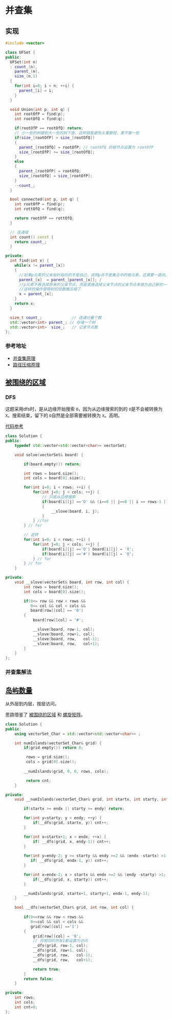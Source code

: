 # 并查集 

## 实现
```cpp
#include <vector>

class UFSet { 
public:
  UFSet(int n)
  : count_(n),
    parent_(n),
    size_(n,1)
  { 
    for(int i=0; i < n; ++i) { 
      parent_[i] = i;
    }
  }

  void Union(int p, int q) { 
    int rootOfP = find(p);
    int rootOfQ = find(q);

    if(rootOfP == rootOfQ) return;
    // 小一些的树接到大一些的树下面，这样就能避免头重脚轻，更平衡一些
    if(size_[rootOfP] > size_[rootOfQ])
    { 
      parent_[rootOfQ] = rootOfP; // rootOfQ 的根节点设置为 rootOfP
      size_[rootOfP] += size_[rootOfQ];
    }    
    else 
    {
      parent_[rootOfP] = rootOfQ;
      size_[rootOfQ] = size_[rootOfP];
    }
    --count_;
  }

  bool connected(int p, int q) { 
    int rootOfP = find(p);
    int rottOfQ = find(q);

    return rootOfP == rottOfQ;
  }

  // 连通域
  int count() const { 
    return count_;
  }

private:
  int find(int x) { 
    while(x != parent_[x]) 
    { 
      //如果p元素的父亲指针指向的不是自己，说明p并不是集合中的根元素，还需要一直向上查找和路径压缩
      parent_[x]  = parent_[parent_[x]]; /
      //p元素不再选择原来的父亲节点，而是直接选择父亲节点的父亲节点来做为自己新的一个父亲节点
      //这样的操作使得树的层数被压缩了
      x = parent_[x];
    }
    return x;
  }

  size_t count_;             // 连通分量个数
  std::vector<int> parent_; // 存储一个树 
  std::vector<int>  size_;   // 记录节点数
};
```
### 参考地址
+ [并查集原理](https://mp.weixin.qq.com/s?__biz=MzAxODQxMDM0Mw==&mid=2247484751&idx=1&sn=a873c1f51d601bac17f5078c408cc3f6&chksm=9bd7fb47aca07251dd9146e745b4cc5cfdbc527abe93767691732dfba166dfc02fbb7237ddbf&mpshare=1&scene=1&srcid=0523WMKb8I0s7OMd4bbFUu1w&sharer_sharetime=1590246216287&sharer_shareid=dc3b593ddeaa98843f16d33810952a93&key=c4387a049ca2dc9d2a146b13a96fa02afee073e13576bd143ec7dbbf7895491bfac4cb2c6909334d2a1e4fd200f849f768415c4a188a0d7b03649b6a56eb12c143958550c2ab24d294e3ef7efbeb3b97&ascene=1&uin=MTk1MzQ1MjQxMQ%3D%3D&devicetype=Windows+10+x64&version=6209007b&lang=zh_CN&exportkey=A0Qf40Zp8dD%2B28vwwSYCPRU%3D&pass_ticket=BopBTSIOguiV%2BNexhsch57AqWmSPVnWQJBZWS1mCXif3afreqXcp7ZQVE5T7gCPd)
+ [路径压缩原理](https://blog.csdn.net/qq_19782019/article/details/78919990)


## [被围绕的区域](https://leetcode-cn.com/problems/surrounded-regions/)

### DFS
这题采用dfs时，是从边缘开始搜索 `O`，因为从边缘搜索的到的 `O`是不会被转换为 `X`。搜索结束，留下的 `O`自然是全部需要被转换为 `X`。高明。

[代码参考](https://leetcode-cn.com/problems/surrounded-regions/solution/bfsdi-gui-dfsfei-di-gui-dfsbing-cha-ji-by-ac_pipe/)
```cpp
class Solution {
public:
    typedef std::vector<std::vector<char>> vectorSet;

    void solve(vectorSet& board) {

        if(board.empty()) return; 

        int rows = board.size();
        int cols = board[0].size(); 

        for(int i=0; i < rows; ++i) { 
            for(int j=0; j < cols; ++j) { 
                // 只是从边缘搜索
                if(board[i][j] =='O' && (i==0 || j==0 || i == rows-1 || j==cols-1)) 
                { 
                    __slove(board, i, j);
                }
            } //for
        } // for

        // 逆转
        for(int i=0; i < rows; ++i) { 
            for(int j=0; j < cols; ++j) { 
                if(board[i][j] =='O') board[i][j] = 'X';
                if(board[i][j] =='#') board[i][j] = 'O';
            } // for
        } // for
    }

private:
    void __slove(vectorSet& board, int row, int col) { 
        int rows = board.size();
        int cols = board[0].size(); 

        if(0<= row && row < rows && 
           0<= col && col < cols &&
           board[row][col] == 'O')
        {
            board[row][col] = '#';

            __slove(board, row-1, col);
            __slove(board, row+1, col);
            __slove(board, row,   col-1);
            __slove(board, row,   col+1);
        }
    }
};
```
### 并查集解法

## [岛屿数量](https://leetcode-cn.com/problems/number-of-islands/)

从外层到内层，按层访问。

思路借鉴了 [被围绕的区域](https://leetcode-cn.com/problems/surrounded-regions/) 和 [螺旋矩阵](https://leetcode-cn.com/problems/spiral-matrix/)。
```cpp
class Solution {
public:
    using vectorSet_Char = std::vector<std::vector<char>> ;

    int numIslands(vectorSet_Char& grid) {
        if(grid.empty()) return 0;

         rows = grid.size();
         cols = grid[0].size();
        
        __numIslands(grid, 0, 0, rows, cols);

         return cnt;
    }

private:
    void __numIslands(vectorSet_Char& grid, int startx, int starty, int endx, int endy) {

        if(startx >= endx || starty >= endy) return;

        for(int y=starty; y < endy; ++y) { 
            if(__dfs(grid, startx, y)) cnt++;
        }

        for(int x=startx+1; x < endx; ++x) { 
            if( __dfs(grid, x, endy-1)) cnt++;
        }
        
        for(int y=endy-2; y >= starty && endy >=2 && (endx -startx) >1; --y) { 
           if( __dfs(grid, endx-1, y)) cnt++;
        }

        for(int x=endx-2; x > startx && endx >=2 && (endy -starty) >1; --x) { 
            if(__dfs(grid, x, starty)) cnt++;
        }

        __numIslands(grid, startx+1, starty+1, endx-1, endy-1);
    }

    bool __dfs(vectorSet_Char& grid, int row, int col) { 
    
        if(0<=row && row < rows && 
           0<=col && col < cols && 
           grid[row][col] =='1') 
        {
            grid[row][col] = '0';
            // 将相邻的所有1都设置为访问
            __dfs(grid, row-1, col);
            __dfs(grid, row+1, col);
            __dfs(grid, row,   col-1);
            __dfs(grid, row,   col+1);

            return true;
        }
        return false;
    }

private:
    int rows;
    int cols;
    int cnt=0;
};
````

